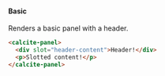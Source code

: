 #### Basic

Renders a basic panel with a header.

```html
<calcite-panel>
  <div slot="header-content">Header!</div>
  <p>Slotted content!</p>
</calcite-panel>
```
